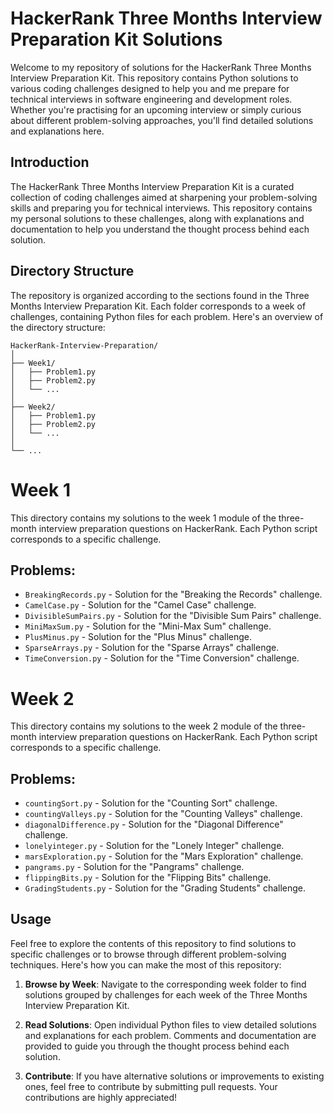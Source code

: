 # HackerRank Three Months Interview Preparation Kit Solutions

Welcome to my repository of solutions for the HackerRank Three Months Interview Preparation Kit. This repository contains Python solutions to various coding challenges designed to help you and me prepare for technical interviews in software engineering and development roles. Whether you're practising for an upcoming interview or simply curious about different problem-solving approaches, you'll find detailed solutions and explanations here. 

## Introduction

The HackerRank Three Months Interview Preparation Kit is a curated collection of coding challenges aimed at sharpening your problem-solving skills and preparing you for technical interviews. This repository contains my personal solutions to these challenges, along with explanations and documentation to help you understand the thought process behind each solution.

## Directory Structure

The repository is organized according to the sections found in the Three Months Interview Preparation Kit. Each folder corresponds to a week of challenges, containing Python files for each problem. Here's an overview of the directory structure:

```
HackerRank-Interview-Preparation/
│
├── Week1/
│   ├── Problem1.py
│   ├── Problem2.py
│   └── ...
│
├── Week2/
│   ├── Problem1.py
│   ├── Problem2.py
│   └── ...
│
└── ...
```

# Week 1

This directory contains my solutions to the week 1 module of the three-month interview preparation questions on HackerRank. Each Python script corresponds to a specific challenge.

## Problems:

- `BreakingRecords.py` - Solution for the "Breaking the Records" challenge.
- `CamelCase.py` - Solution for the "Camel Case" challenge.
- `DivisibleSumPairs.py` - Solution for the "Divisible Sum Pairs" challenge.
- `MiniMaxSum.py` - Solution for the "Mini-Max Sum" challenge.
- `PlusMinus.py` - Solution for the "Plus Minus" challenge.
- `SparseArrays.py` - Solution for the "Sparse Arrays" challenge.
- `TimeConversion.py` - Solution for the "Time Conversion" challenge.

# Week 2

This directory contains my solutions to the week 2 module of the three-month interview preparation questions on HackerRank. Each Python script corresponds to a specific challenge.

## Problems:

- `countingSort.py` - Solution for the "Counting Sort" challenge.
- `countingValleys.py` - Solution for the "Counting Valleys" challenge.
- `diagonalDifference.py` - Solution for the "Diagonal Difference" challenge.
- `lonelyinteger.py` - Solution for the "Lonely Integer" challenge.
- `marsExploration.py` - Solution for the "Mars Exploration" challenge.
- `pangrams.py` - Solution for the "Pangrams" challenge.
- `flippingBits.py` - Solution for the "Flipping Bits" challenge.
- `GradingStudents.py` - Solution for the "Grading Students" challenge.


## Usage

Feel free to explore the contents of this repository to find solutions to specific challenges or to browse through different problem-solving techniques. Here's how you can make the most of this repository:

1. **Browse by Week**: Navigate to the corresponding week folder to find solutions grouped by challenges for each week of the Three Months Interview Preparation Kit.

2. **Read Solutions**: Open individual Python files to view detailed solutions and explanations for each problem. Comments and documentation are provided to guide you through the thought process behind each solution.

3. **Contribute**: If you have alternative solutions or improvements to existing ones, feel free to contribute by submitting pull requests. Your contributions are highly appreciated!

